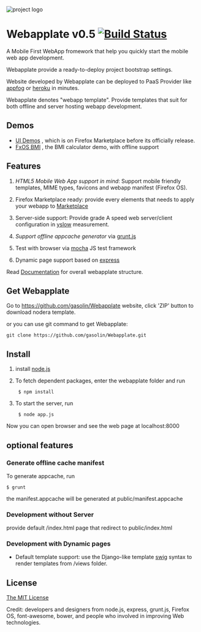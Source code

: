![project logo](https://raw.github.com/gasolin/webapplate/master/public/style/icons/icon128.png)

# Webapplate v0.5 [![Build Status](https://travis-ci.org/gasolin/webapplate.png)](https://travis-ci.org/gasolin/webapplate)

A Mobile First WebApp fromework that help you quickly start the mobile web app development. 

Webapplate provide a ready-to-deploy project bootstrap settings.

Website developed by Webapplate can be deployed to PaaS Provider like [appfog](https://www.appfog.com) or [heroku](http://www.heroku.com) in minutes.


Webapplate denotes "webapp template". Provide templates that suit for both offline and server hosting webapp development.

## Demos

* [UI Demos](https://marketplace.firefox.com/app/ui-demos/) , which is on Firefox Marketplace before its officially release.
* [FxOS BMI](http://gasolin.github.com/fxosbmi/public/index.html) , the BMI calculator demo, with offline support

## Features

1. *HTML5 Mobile Web App support in mind*: Support mobile friendly templates, MIME types, favicons and webapp manifest (Firefox OS).

2. Firefox Marketplace ready: provide every elements that needs to apply your webapp to [Marketplace](http://marketplace.firefox.com/)

3. Server-side support: Provide grade A speed web server/client configuration in [yslow](http://developer.yahoo.com/yslow/) measurement.

4. *Support offline appcache generator* via [grunt.js](https://github.com/gunta/grunt-manifest)

5. Test with browser via [mocha](http://visionmedia.github.io/mocha/) JS test framework

6. Dynamic page support based on [express](http://www.expressjs.com)

Read [Documentation](https://github.com/gasolin/webapplate/wiki/Structure) for overall webapplate structure.

## Get Webapplate

Go to https://github.com/gasolin/Webapplate website, click 'ZIP' button to download nodera template.

or you can use git command to get Webapplate:

    git clone https://github.com/gasolin/Webapplate.git

## Install

1. install [node.js](http://www.nodejs.org)

2. To fetch dependent packages, enter the webapplate folder and run

        $ npm install

3. To start the server, run

        $ node app.js

Now you can open browser and see the web page at localhost:8000 

## optional features

### Generate offline cache manifest

To generate appcache, run

    $ grunt

the manifest.appcache will be generated at public/manifest.appcache

### Development without Server

provide default /index.html page that redirect to public/index.html

### Development with Dynamic pages

* Default template support: use the Django-like template [swig](http://paularmstrong.github.com/swig) syntax to render templates from /views folder.


## License

[The MIT License](http://opensource.org/licenses/MIT)

Credit: developers and designers from node.js, express, grunt.js, Firefox OS, font-awesome, bower, and people who involved in improving Web technologies.
